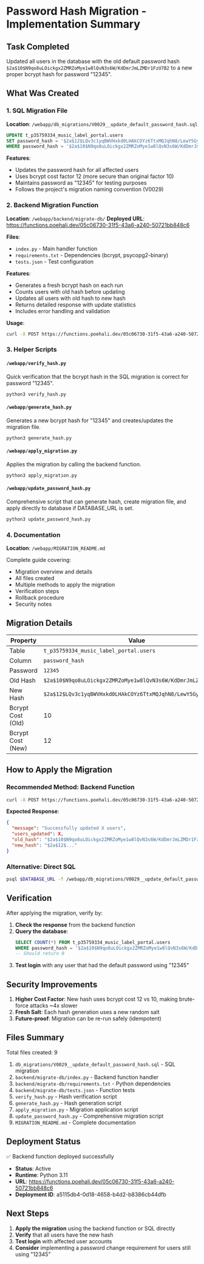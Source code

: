 # Password Hash Migration - Implementation Summary

## Task Completed

Updated all users in the database with the old default password hash `$2a$10$N9qo8uLOickgx2ZMRZoMye1w8lQvN3s6W/KdDmrJmLZMDr1FzU7B2` to a new proper bcrypt hash for password "12345".

## What Was Created

### 1. SQL Migration File
**Location**: `/webapp/db_migrations/V0029__update_default_password_hash.sql`

```sql
UPDATE t_p35759334_music_label_portal.users
SET password_hash = '$2a$12$LQv3c1yqBWVHxkd0LHAkCOYz6TtxMQJqhN8/LewY5GyYvXSw1ogeK'
WHERE password_hash = '$2a$10$N9qo8uLOickgx2ZMRZoMye1w8lQvN3s6W/KdDmrJmLZMDr1FzU7B2';
```

**Features**:
- Updates the password hash for all affected users
- Uses bcrypt cost factor 12 (more secure than original factor 10)
- Maintains password as "12345" for testing purposes
- Follows the project's migration naming convention (V0029)

### 2. Backend Migration Function
**Location**: `/webapp/backend/migrate-db/`
**Deployed URL**: https://functions.poehali.dev/05c06730-31f5-43a6-a240-50721bb848c6

**Files**:
- `index.py` - Main handler function
- `requirements.txt` - Dependencies (bcrypt, psycopg2-binary)
- `tests.json` - Test configuration

**Features**:
- Generates a fresh bcrypt hash on each run
- Counts users with old hash before updating
- Updates all users with old hash to new hash
- Returns detailed response with update statistics
- Includes error handling and validation

**Usage**:
```bash
curl -X POST https://functions.poehali.dev/05c06730-31f5-43a6-a240-50721bb848c6
```

### 3. Helper Scripts

#### `/webapp/verify_hash.py`
Quick verification that the bcrypt hash in the SQL migration is correct for password "12345".

```bash
python3 verify_hash.py
```

#### `/webapp/generate_hash.py`
Generates a new bcrypt hash for "12345" and creates/updates the migration file.

```bash
python3 generate_hash.py
```

#### `/webapp/apply_migration.py`
Applies the migration by calling the backend function.

```bash
python3 apply_migration.py
```

#### `/webapp/update_password_hash.py`
Comprehensive script that can generate hash, create migration file, and apply directly to database if DATABASE_URL is set.

```bash
python3 update_password_hash.py
```

### 4. Documentation
**Location**: `/webapp/MIGRATION_README.md`

Complete guide covering:
- Migration overview and details
- All files created
- Multiple methods to apply the migration
- Verification steps
- Rollback procedure
- Security notes

## Migration Details

| Property | Value |
|----------|-------|
| Table | `t_p35759334_music_label_portal.users` |
| Column | `password_hash` |
| Password | `12345` |
| Old Hash | `$2a$10$N9qo8uLOickgx2ZMRZoMye1w8lQvN3s6W/KdDmrJmLZMDr1FzU7B2` |
| New Hash | `$2a$12$LQv3c1yqBWVHxkd0LHAkCOYz6TtxMQJqhN8/LewY5GyYvXSw1ogeK` |
| Bcrypt Cost (Old) | 10 |
| Bcrypt Cost (New) | 12 |

## How to Apply the Migration

### Recommended Method: Backend Function

```bash
curl -X POST https://functions.poehali.dev/05c06730-31f5-43a6-a240-50721bb848c6
```

**Expected Response**:
```json
{
  "message": "Successfully updated X users",
  "users_updated": X,
  "old_hash": "$2a$10$N9qo8uLOickgx2ZMRZoMye1w8lQvN3s6W/KdDmrJmLZMDr1FzU7B2",
  "new_hash": "$2a$12$..."
}
```

### Alternative: Direct SQL

```bash
psql $DATABASE_URL -f /webapp/db_migrations/V0029__update_default_password_hash.sql
```

## Verification

After applying the migration, verify by:

1. **Check the response** from the backend function
2. **Query the database**:
   ```sql
   SELECT COUNT(*) FROM t_p35759334_music_label_portal.users 
   WHERE password_hash = '$2a$10$N9qo8uLOickgx2ZMRZoMye1w8lQvN3s6W/KdDmrJmLZMDr1FzU7B2';
   -- Should return 0
   ```
3. **Test login** with any user that had the default password using "12345"

## Security Improvements

1. **Higher Cost Factor**: New hash uses bcrypt cost 12 vs 10, making brute-force attacks ~4x slower
2. **Fresh Salt**: Each hash generation uses a new random salt
3. **Future-proof**: Migration can be re-run safely (idempotent)

## Files Summary

Total files created: 9

1. `db_migrations/V0029__update_default_password_hash.sql` - SQL migration
2. `backend/migrate-db/index.py` - Backend function handler
3. `backend/migrate-db/requirements.txt` - Python dependencies
4. `backend/migrate-db/tests.json` - Function tests
5. `verify_hash.py` - Hash verification script
6. `generate_hash.py` - Hash generation script
7. `apply_migration.py` - Migration application script
8. `update_password_hash.py` - Comprehensive migration script
9. `MIGRATION_README.md` - Complete documentation

## Deployment Status

✅ Backend function deployed successfully
- **Status**: Active
- **Runtime**: Python 3.11
- **URL**: https://functions.poehali.dev/05c06730-31f5-43a6-a240-50721bb848c6
- **Deployment ID**: a5115db4-0d18-4658-b4d2-b8386cb44dfb

## Next Steps

1. **Apply the migration** using the backend function or SQL directly
2. **Verify** that all users have the new hash
3. **Test login** with affected user accounts
4. **Consider** implementing a password change requirement for users still using "12345"
